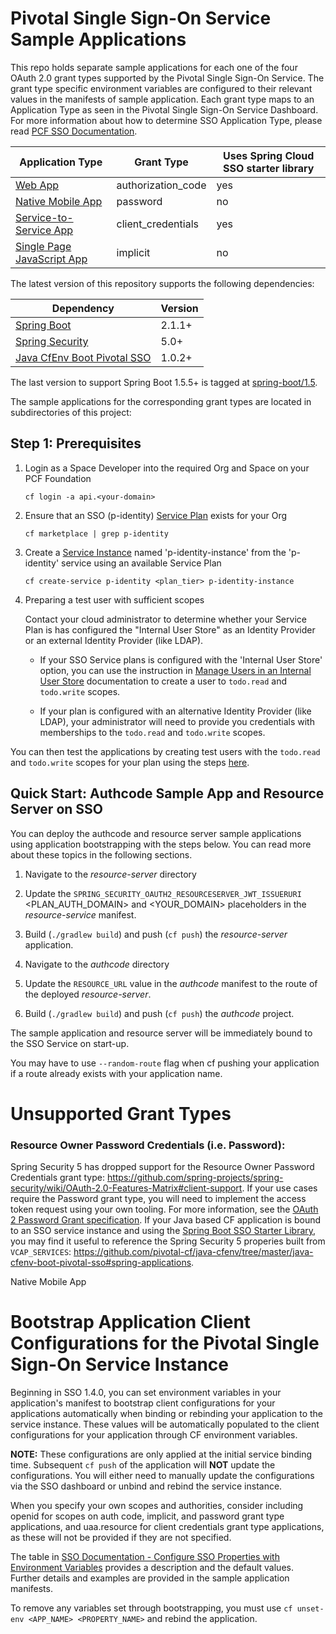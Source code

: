# Pivotal Single Sign-On Service Sample Applications

This repo holds separate sample applications for each one of the four OAuth 2.0 grant types supported by the Pivotal Single Sign-On Service. The grant type specific environment variables are configured to their relevant values in the manifests of sample application. Each grant type maps to an Application Type as seen in the Pivotal Single Sign-On Service Dashboard. For more information about how to determine SSO Application Type, please read [PCF SSO Documentation](https://docs.pivotal.io/p-identity/determine-type.html).

Application Type  | Grant Type | Uses Spring Cloud SSO starter library
------------- | -------------- | ---------------------
[Web App](/authcode)  | authorization_code | yes
[Native Mobile App](/password)  | password | no
[Service-to-Service App](/client_credentials) | client_credentials | yes
[Single Page JavaScript App](/implicit) | implicit | no

The latest version of this repository supports the following dependencies:

Dependency | Version
------------- | ---------- 
[Spring Boot](https://github.com/spring-projects/spring-boot/tree/2.1.x) | 2.1.1+
[Spring Security](https://github.com/spring-projects/spring-security/tree/5.1.x) | 5.0+ 
[Java CfEnv Boot Pivotal SSO](https://github.com/pivotal-cf/java-cfenv/tree/master/java-cfenv-boot-pivotal-sso) | 1.0.2+ 

The last version to support Spring Boot 1.5.5+ is tagged at [spring-boot/1.5](https://github.com/pivotal-cf/identity-sample-apps/releases/tag/spring-boot%2F1.5).

The sample applications for the corresponding grant types are located in subdirectories of this project:  

## <a name="step-1">Step 1</a>: Prerequisites

1. Login as a Space Developer into the required Org and Space on your PCF Foundation

       cf login -a api.<your-domain>
        
1. Ensure that an SSO (p-identity) [Service Plan](https://docs.pivotal.io/p-identity/manage-service-plans.html) exists for your Org

       cf marketplace | grep p-identity

1. Create a [Service Instance](https://docs.pivotal.io/p-identity/manage-service-instances.html) named 'p-identity-instance' from the 'p-identity' service using an available Service Plan

       cf create-service p-identity <plan_tier> p-identity-instance

1. Preparing a test user with sufficient scopes

     Contact your cloud administrator to determine whether your Service Plan is has configured the "Internal User Store" as an Identity Provider or an external Identity Provider (like LDAP).

     - If your SSO Service plans is configured with the 'Internal User Store' option, you can use the instruction in [Manage Users in an Internal User Store](https://docs.pivotal.io/p-identity/manage-users.html) documentation to create a user to `todo.read` and `todo.write` scopes.

     - If your plan is configured with an alternative Identity Provider (like LDAP), your administrator will need to provide you credentials with memberships to the `todo.read` and `todo.write` scopes.

You can then test the applications by creating test users with the `todo.read` and `todo.write` scopes for your plan using the steps [here](https://docs.pivotal.io/p-identity/configure-id-providers.html#add-to-int).

## <a name="quick-start">Quick Start</a>: Authcode Sample App and Resource Server on SSO

You can deploy the authcode and resource server sample applications using application bootstrapping with the steps below. You can read more about these topics in the following sections.

1. Navigate to the *resource-server* directory

1. Update the `SPRING_SECURITY_OAUTH2_RESOURCESERVER_JWT_ISSUERURI` <PLAN_AUTH_DOMAIN> and <YOUR_DOMAIN> placeholders in the *resource-service* manifest. 

1. Build (`./gradlew build`) and push (`cf push`) the *resource-server* application.

1. Navigate to the *authcode* directory

1. Update the `RESOURCE_URL` value in the *authcode* manifest to the route of the deployed *resource-server*.

1. Build (`./gradlew build`) and push (`cf push`) the *authcode* project.
   
The sample application and resource server will be immediately bound to the SSO Service on start-up.

You may have to use `--random-route` flag when cf pushing your application if a route already exists with your application name.

# Unsupported Grant Types

### Resource Owner Password Credentials (i.e. Password):

Spring Security 5 has dropped support for the Resource Owner Password Credentials grant type: https://github.com/spring-projects/spring-security/wiki/OAuth-2.0-Features-Matrix#client-support. If your use cases require the Password grant type, you will need to implement the access token request using your own tooling. For more information, see the [OAuth 2 Password Grant specification](https://tools.ietf.org/html/rfc6749#section-4.3.2). If your Java based CF application is bound to an SSO service instance  and using the [Spring Boot SSO Starter Library](https://github.com/pivotal-cf/java-cfenv/tree/master/java-cfenv-boot-pivotal-sso), you may find it useful to reference the Spring Security 5 properies built from `VCAP_SERVICES`: https://github.com/pivotal-cf/java-cfenv/tree/master/java-cfenv-boot-pivotal-sso#spring-applications. 

Native Mobile App

# Bootstrap Application Client Configurations for the Pivotal Single Sign-On Service Instance
Beginning in SSO 1.4.0, you can set environment variables in your application's manifest to bootstrap client configurations for your applications automatically when binding or rebinding your application to the service instance. These values will be automatically populated to the client configurations for your application through CF environment variables.

**NOTE:** These configurations are only applied at the initial service binding time. Subsequent `cf push` of the application will **NOT** update the configurations. You will either need to manually update the configurations via the SSO dashboard or unbind and rebind the service instance.

When you specify your own scopes and authorities, consider including openid for scopes on auth code, implicit, and password grant type applications, and uaa.resource for client credentials grant type applications, as these will not be provided if they are not specified.

The table in [SSO Documentation - Configure SSO Properties with Environment Variables](https://docs.pivotal.io/p-identity/configure-apps/index.html#configure) provides a description and the default values. Further details and examples are provided in the sample application manifests.

To remove any variables set through bootstrapping, you must use `cf unset-env <APP_NAME> <PROPERTY_NAME>` and rebind the application.
